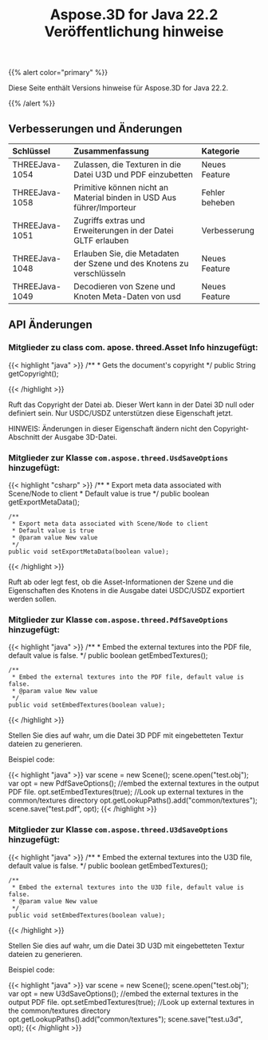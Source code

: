 ﻿---
title: Aspose.3D for Java 22.2 Veröffentlichung hinweise
type: docs
weight: 11
url: /de/java/aspose-3d-for-java-22-2-release-notes/
---
{{% alert color="primary" %}}

Diese Seite enthält Versions hinweise für Aspose.3D for Java 22.2.

{{% /alert %}}
## **Verbesserungen und Änderungen**

|**Schlüssel**|**Zusammenfassung**|**Kategorie**|
|:- |:- |:- |
|THREEJava-1054|Zulassen, die Texturen in die Datei U3D und PDF einzubetten|Neues Feature|
|THREEJava-1058|Primitive können nicht an Material binden in USD Aus führer/Importeur|Fehler beheben|
|THREEJava-1051|Zugriffs extras und Erweiterungen in der Datei GLTF erlauben|Verbesserung|
|THREEJava-1048|Erlauben Sie, die Metadaten der Szene und des Knotens zu verschlüsseln|Neues Feature|
|THREEJava-1049|Decodieren von Szene und Knoten Meta-Daten von usd|Neues Feature|

## API Änderungen ##


### Mitglieder zu class com. apose. threed.Asset Info hinzugefügt:

{{< highlight "java" >}}
    /**
     * Gets the document's copyright
     */
    public String getCopyright();

{{< /highlight >}}

Ruft das Copyright der Datei ab. Dieser Wert kann in der Datei 3D null oder definiert sein.
Nur USDC/USDZ unterstützen diese Eigenschaft jetzt.

HINWEIS: Änderungen in dieser Eigenschaft ändern nicht den Copyright-Abschnitt der Ausgabe 3D-Datei.


### Mitglieder zur Klasse `com.aspose.threed.UsdSaveOptions` hinzugefügt:

{{< highlight "csharp" >}}
    /**
     * Export meta data associated with Scene/Node to client
     * Default value is true
     */
    public boolean getExportMetaData();
    
    /**
     * Export meta data associated with Scene/Node to client
     * Default value is true
     * @param value New value
     */
    public void setExportMetaData(boolean value);

{{< /highlight >}}

Ruft ab oder legt fest, ob die Asset-Informationen der Szene und die Eigenschaften des Knotens in die Ausgabe datei USDC/USDZ exportiert werden sollen.



### Mitglieder zur Klasse `com.aspose.threed.PdfSaveOptions` hinzugefügt:

{{< highlight "java" >}}
    /**
     * Embed the external textures into the PDF file, default value is false.
     */
    public boolean getEmbedTextures();
    
    /**
     * Embed the external textures into the PDF file, default value is false.
     * @param value New value
     */
    public void setEmbedTextures(boolean value);
{{< /highlight >}}

Stellen Sie dies auf wahr, um die Datei 3D PDF mit eingebetteten Textur dateien zu generieren.

Beispiel code:

{{< highlight "java" >}}
        var scene = new Scene();
        scene.open("test.obj");
        var opt = new PdfSaveOptions();
        //embed the external textures in the output PDF file.
        opt.setEmbedTextures(true);
        //Look up external textures in the  common/textures directory
        opt.getLookupPaths().add("common/textures");
        scene.save("test.pdf", opt);
{{< /highlight >}}


### Mitglieder zur Klasse `com.aspose.threed.U3dSaveOptions` hinzugefügt:

{{< highlight "java" >}}
    /**
     * Embed the external textures into the U3D file, default value is false.
     */
    public boolean getEmbedTextures();
    
    /**
     * Embed the external textures into the U3D file, default value is false.
     * @param value New value
     */
    public void setEmbedTextures(boolean value);

{{< /highlight >}}

Stellen Sie dies auf wahr, um die Datei 3D U3D mit eingebetteten Textur dateien zu generieren.

Beispiel code:

{{< highlight "java" >}}
        var scene = new Scene();
        scene.open("test.obj");
        var opt = new U3dSaveOptions();
        //embed the external textures in the output PDF file.
        opt.setEmbedTextures(true);
        //Look up external textures in the  common/textures directory
        opt.getLookupPaths().add("common/textures");
        scene.save("test.u3d", opt);
{{< /highlight >}}



